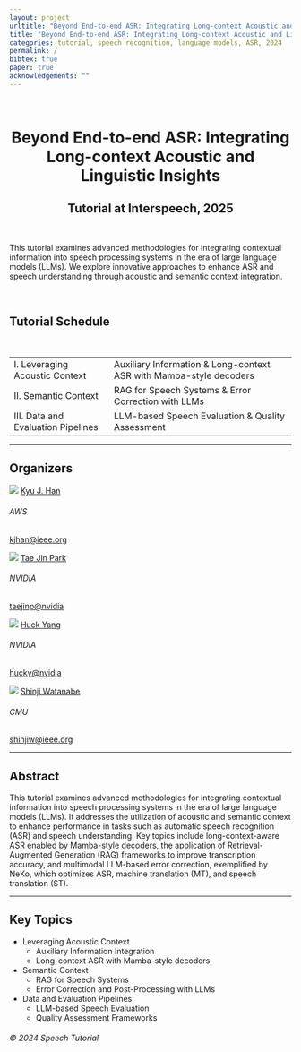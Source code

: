 ```yaml
---
layout: project
urltitle: "Beyond End-to-end ASR: Integrating Long-context Acoustic and Linguistic Insights"
title: "Beyond End-to-end ASR: Integrating Long-context Acoustic and Linguistic Insights"
categories: tutorial, speech recognition, language models, ASR, 2024
permalink: /
bibtex: true
paper: true
acknowledgements: ""
---
```


<br>
<div class="row">
  <div class="col-xs-12">
    <center><h1>Beyond End-to-end ASR: Integrating Long-context Acoustic and Linguistic Insights</h1></center>
    <!-- Update with your conference details -->
    <center><h2>Tutorial at Interspeech, 2025</h2></center>
  </div>
</div>

<br />

<div class="row">
    <div class="col-xs-12">
        <p>
          This tutorial examines advanced methodologies for integrating contextual information into speech processing systems in the era of large language models (LLMs). We explore innovative approaches to enhance ASR and speech understanding through acoustic and semantic context integration.
        </p>
    </div>
</div>

<br />

<div class="row" id="schedule">
  <div class="col-xs-12">
    <h2>Tutorial Schedule</h2>
  </div>
</div>

<br>
<div class="row">
  <div class="col-xs-12">
    <table class="table table-striped">
      <tbody>
        <tr>
          <td>I. Leveraging Acoustic Context</td>
          <td>Auxiliary Information & Long-context ASR with Mamba-style decoders</td>
        </tr>
        <tr>
          <td>II. Semantic Context</td>
          <td>RAG for Speech Systems & Error Correction with LLMs</td>
        </tr>
        <tr>
          <td>III. Data and Evaluation Pipelines</td>
          <td>LLM-based Speech Evaluation & Quality Assessment</td>
        </tr>
      </tbody>
    </table>
  </div>
</div>

<hr />

<div class="row" id="organizers">
  <div class="col-xs-12">
    <h2>Organizers</h2>
  </div>
</div>
<div class="row">
  <div class="col-xs-6 col-lg-3">
    <div class="people-name">
      <img class="people-pic" src="{{ "/long-cntx-acouctics-linguistics/static/img/people/kyu.jpg" | prepend:site.baseurl }}">
      <a href="#">Kyu J. Han</a>
      <h6>AWS</h6>
      <p><a href="mailto:kjhan@ieee.org">kjhan@ieee.org</a></p>
    </div>
  </div>
  <div class="col-xs-6 col-lg-3">
    <div class="people-name">
      <img class="people-pic" src="{{ "/long-cntx-acouctics-linguistics/static/img/people/taejin.jpg" | prepend:site.baseurl }}">
      <a href="#">Tae Jin Park</a>
      <h6>NVIDIA</h6>
      <p><a href="mailto:taejinp@nvidia">taejinp@nvidia</a></p>
    </div>
  </div>
  <div class="col-xs-6 col-lg-3">
    <div class="people-name">
      <img class="people-pic" src="{{ "/long-cntx-acouctics-linguistics/static/img/people/huck.jpg" | prepend:site.baseurl }}">
      <a href="#">Huck Yang</a>
      <h6>NVIDIA</h6>
      <p><a href="mailto:hucky@nvidia">hucky@nvidia</a></p>
    </div>
  </div>
  <div class="col-xs-6 col-lg-3">
    <div class="people-name">
      <img class="people-pic" src="{{ "/long-cntx-acouctics-linguistics/static/img/people/shinji.jpg" | prepend:site.baseurl }}">
      <a href="#">Shinji Watanabe</a>
      <h6>CMU</h6>
      <p><a href="mailto:shinjiw@ieee.org">shinjiw@ieee.org</a></p>
    </div>
  </div>
</div>

<hr />

<div class="row" id="abstract">
    <div class="col-xs-12">
        <h2>Abstract</h2>
        <p>This tutorial examines advanced methodologies for integrating contextual information into speech processing systems in the era of large language models (LLMs). It addresses the utilization of acoustic and semantic context to enhance performance in tasks such as automatic speech recognition (ASR) and speech understanding. Key topics include long-context-aware ASR enabled by Mamba-style decoders, the application of Retrieval-Augmented Generation (RAG) frameworks to improve transcription accuracy, and multimodal LLM-based error correction, exemplified by NeKo, which optimizes ASR, machine translation (MT), and speech translation (ST).</p>
    </div>
</div>

<hr />

<div class="row" id="topics">
    <div class="col-xs-12">
        <h2>Key Topics</h2>
        <ul>
            <li>Leveraging Acoustic Context
                <ul>
                    <li>Auxiliary Information Integration</li>
                    <li>Long-context ASR with Mamba-style decoders</li>
                </ul>
            </li>
            <li>Semantic Context
                <ul>
                    <li>RAG for Speech Systems</li>
                    <li>Error Correction and Post-Processing with LLMs</li>
                </ul>
            </li>
            <li>Data and Evaluation Pipelines
                <ul>
                    <li>LLM-based Speech Evaluation</li>
                    <li>Quality Assessment Frameworks</li>
                </ul>
            </li>
        </ul>
    </div>
</div>

<!-- Add additional sections as needed -->

<div class="text-center p-3" style="background-color: rgba(0, 0, 0, 0)">
    <h6>© 2024 Speech Tutorial</h6>
</div>
